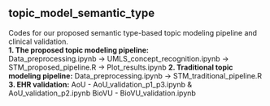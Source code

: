 ## topic_model_semantic_type
Codes for our proposed semantic type-based topic modeling pipeline and clinical validation.  
**1. The proposed topic modeling pipeline:**   
Data_preprocessing.ipynb -> UMLS_concept_recognition.ipynb -> STM_proposed_pipeline.R -> Plot_results.ipynb
**2. Traditional topic modeling pipeline:**
Data_preprocessing.ipynb -> STM_traditional_pipeline.R
**3. EHR validation:** 
AoU - AoU_validation_p1_p3.ipynb & AoU_validation_p2.ipynb
BioVU - BioVU_validation.ipynb


